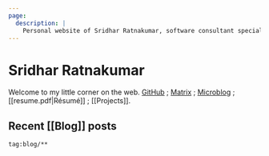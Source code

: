 ```yaml
---
page:
  description: |
    Personal website of Sridhar Ratnakumar, software consultant specializing in Haskell.
---
```


# Sridhar Ratnakumar

Welcome to my little corner on the web. [GitHub](https://github.com/srid) ; 
[Matrix](https://matrix.to/#/@srid:matrix.org) ; [Microblog][matrixpub] ; [[resume.pdf|Résumé]] ; [[Projects]].

[matrixpub]: https://matrix.to/#/#srid:matrix.org

## Recent [[Blog]] posts

```query {.timeline}
tag:blog/**
```
